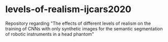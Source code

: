 # levels-of-realism-ijcars2020
Repository regarding "The effects of different levels of realism on the training of CNNs with only synthetic images for the semantic segmentation of robotic instruments in a head phantom"
